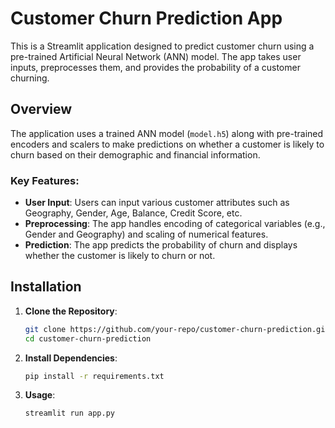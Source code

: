 # Customer Churn Prediction App

This is a Streamlit application designed to predict customer churn using a pre-trained Artificial Neural Network (ANN) model. The app takes user inputs, preprocesses them, and provides the probability of a customer churning.

## Overview

The application uses a trained ANN model (`model.h5`) along with pre-trained encoders and scalers to make predictions on whether a customer is likely to churn based on their demographic and financial information.

### Key Features:
- **User Input**: Users can input various customer attributes such as Geography, Gender, Age, Balance, Credit Score, etc.
- **Preprocessing**: The app handles encoding of categorical variables (e.g., Gender and Geography) and scaling of numerical features.
- **Prediction**: The app predicts the probability of churn and displays whether the customer is likely to churn or not.

## Installation

1. **Clone the Repository**:
   ```bash
   git clone https://github.com/your-repo/customer-churn-prediction.git
   cd customer-churn-prediction

2. **Install Dependencies**:
   ```bash
   pip install -r requirements.txt


3. **Usage**:
   ```bash
   streamlit run app.py